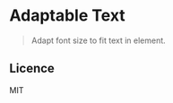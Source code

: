 Adaptable Text
=========================

> Adapt font size to fit text in element.

## Licence

MIT

